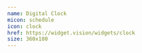 ```yaml
---
name: Digital Clock
micon: schedule
icon: clock
href: https://widget.vision/widgets/clock
size: 360x180
---
```



